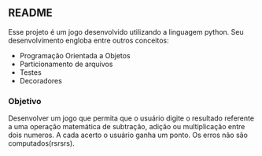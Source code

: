 ## README

Esse projeto é um jogo desenvolvido utilizando a linguagem python. Seu desenvolvimento engloba entre outros conceitos:
- Programação Orientada a Objetos
- Particionamento de arquivos
- Testes
- Decoradores


### Objetivo
Desenvolver um jogo que permita que o usuário digite o resultado referente a uma operação matemática de subtração, adição ou multiplicação entre dois numeros. 
A cada acerto o usuário ganha um ponto. Os erros não são computados(rsrsrs).


